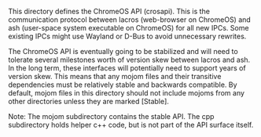 This directory defines the ChromeOS API (crosapi). This is the
communication protocol between lacros (web-browser on ChromeOS) and ash
(user-space system executable on ChromeOS) for all new IPCs. Some existing IPCs
might use Wayland or D-Bus to avoid unnecessary rewrites.

The ChromeOS API is eventually going to be stabilized and will need to tolerate
several milestones worth of version skew between lacros and ash. In the long
term, these interfaces will potentially need to support years of version skew.
This means that any mojom files and their transitive dependencies must be
relatively stable and backwards compatible. By default, mojom files in this
directory should not include mojoms from any other directories unless they are
marked \[Stable\].

Note: The mojom subdirectory contains the stable API. The cpp subdirectory holds
helper c++ code, but is not part of the API surface itself.